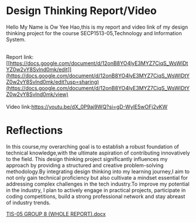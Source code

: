 # Design Thinking Report/Video
Hello My Name is Ow Yee Hao,this is my report and video link of my design thinking project for the course SECP1513-05,Technology and Information System.

<br> Report link:[[https://docs.google.com/document/d/12onB8YO4lyE3MYZ7CiqS_WsWIDtYZ0w2vY8Svlnd0mk/edit]](https://docs.google.com/document/d/12onB8YO4lyE3MYZ7CiqS_WsWIDtYZ0w2vY8Svlnd0mk/edit?usp=sharing)(https://docs.google.com/document/d/12onB8YO4lyE3MYZ7CiqS_WsWIDtYZ0w2vY8Svlnd0mk/view) <br>
<br>Video link:https://youtu.be/dX_0P9aj9WQ?si=gD-WylE5wOFj2vKW<br>

# Reflections

In this course,my overarching goal is to establish a robust foundation of technical knowledge,with the ultimate aspiration of contributing innovatively to the field. This design thinking project significantly influences my approach by providing a structured and creative problem-solving methodology.By integrating design thinking into my learning journey,I aim to not only gain technical proficiency but also cultivate a mindset essential for addressing complex challenges in the tech industry.To improve my potential in the industry, I plan to actively engage in practical projects, participate in coding competitions, build a strong professional network and stay abreast of industry trends.

[TIS-05 GROUP 8 (WHOLE REPORT).docx](https://github.com/Owwwwyh/Design-Thinking/files/13509078/TIS-05.GROUP.8.WHOLE.REPORT.docx)

